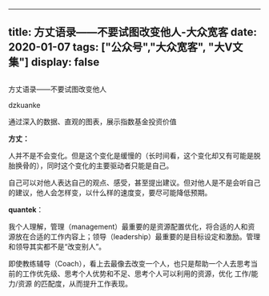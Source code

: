
---
title:   方丈语录——不要试图改变他人-大众宽客
date: 2020-01-07
tags: ["公众号","大众宽客", "大V文集"]
display: false
---


## 



方丈语录——不要试图改变他人




dzkuanke




通过深入的数据、直观的图表，展示指数基金投资价值






**方丈：**

人并不是不会变化。但是这个变化是缓慢的（长时间看，这个变化却又有可能是脱胎换骨的），同时这个变化的主要驱动者只能是自己。



自己可以对他人表达自己的观点、感受，甚至提出建议。但对他人是不是会听自己的建议，他人会怎样变，以什么样的速度变，要尽可能降低预期。





**quantek**：

我个人理解，管理（management）最重要的是资源配置优化，将合适的人和资源放在合适的工作内容上；领导（leadership）最重要的是目标设定和激励。管理和领导其实都不是“改变别人”。



即使教练辅导（Coach），看上去最像去改变一个人，也只是帮助一个人去思考当前的工作优先级、思考个人优势和不足、思考个人可以利用的资源，优化 工作/能力/资源 的匹配度，从而提升工作表现。&nbsp;








